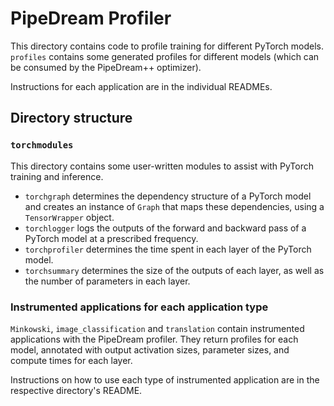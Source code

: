 # PipeDream Profiler

This directory contains code to profile training for different PyTorch models. `profiles` contains
some generated profiles for different models (which can be consumed by the
PipeDream++ optimizer).

Instructions for each application are in the individual READMEs.

## Directory structure


### `torchmodules`

This directory contains some user-written modules to assist with PyTorch training and inference.

- `torchgraph` determines the dependency structure of a PyTorch model and creates an instance of `Graph`
  that maps these dependencies, using a `TensorWrapper` object.
- `torchlogger` logs the outputs of the forward and backward pass of a PyTorch model at a prescribed
  frequency.
- `torchprofiler` determines the time spent in each layer of the PyTorch model.
- `torchsummary` determines the size of the outputs of each layer, as well as the number of parameters
  in each layer.
  
### Instrumented applications for each application type

`Minkowski`, `image_classification` and `translation` contain instrumented applications
with the PipeDream profiler. They return profiles for each model, annotated with output activation sizes,
parameter sizes, and compute times for each layer.

Instructions on how to use each type of instrumented application are in the respective directory's README.
